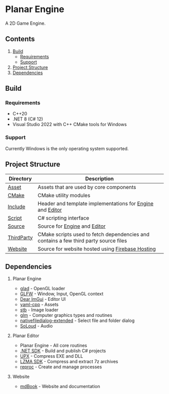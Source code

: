# Planar Engine

A 2D Game Engine.

## Contents

1. [Build](#build)
    - [Requirements](#requirements)
    - [Support](#support)
1. [Project Structure](#project-structure)
1. [Dependencies](#dependencies)

## Build

### Requirements

- C++20
- .NET 8 (C# 12)
- Visual Studio 2022 with C++ CMake tools for Windows

### Support

Currently Windows is the only operating system supported.

## Project Structure

| Directory                                                                     | Description                                                                                                                                                                                                           |
| ----------------------------------------------------------------------------- | --------------------------------------------------------------------------------------------------------------------------------------------------------------------------------------------------------------------- |
| [Asset](https://github.com/Rageking8/Planar-Engine/tree/main/Asset)           | Assets that are used by core components                                                                                                                                                                               |
| [CMake](https://github.com/Rageking8/Planar-Engine/tree/main/CMake)           | CMake utility modules                                                                                                                                                                                                 |
| [Include](https://github.com/Rageking8/Planar-Engine/tree/main/Include)       | Header and template implementations for [Engine](https://github.com/Rageking8/Planar-Engine/tree/main/Include/Planar/Engine) and [Editor](https://github.com/Rageking8/Planar-Engine/tree/main/Include/Planar/Editor) |
| [Script](https://github.com/Rageking8/Planar-Engine/tree/main/Script)         | C# scripting interface                                                                                                                                                                                                |
| [Source](https://github.com/Rageking8/Planar-Engine/tree/main/Source)         | Source for [Engine](https://github.com/Rageking8/Planar-Engine/tree/main/Source/Planar/Engine) and [Editor](https://github.com/Rageking8/Planar-Engine/tree/main/Source/Planar/Editor)                                |
| [ThirdParty](https://github.com/Rageking8/Planar-Engine/tree/main/ThirdParty) | CMake scripts used to fetch dependencies and contains a few third party source files                                                                                                                                  |
| [Website](https://github.com/Rageking8/Planar-Engine/tree/main/Website)       | Source for website hosted using [Firebase Hosting](https://firebase.google.com/docs/hosting)                                                                                                                          |

## Dependencies

1. Planar Engine
    - [glad](https://github.com/Dav1dde/glad) - OpenGL loader
    - [GLFW](https://github.com/glfw/glfw) - Window, Input, OpenGL context
    - [Dear ImGui](https://github.com/ocornut/imgui) - Editor UI
    - [yaml-cpp](https://github.com/jbeder/yaml-cpp) - Assets
    - [stb](https://github.com/nothings/stb) - Image loader
    - [glm](https://github.com/g-truc/glm) - Computer graphics types and routines
    - [nativefiledialog-extended](https://github.com/btzy/nativefiledialog-extended) - Select file and folder dialog
    - [SoLoud](https://github.com/jarikomppa/soloud) - Audio

1. Planar Editor
    - Planar Engine - All core routines
    - [.NET SDK](https://dotnet.microsoft.com/en-us/download) - Build and publish C# projects
    - [UPX](https://github.com/upx/upx) - Compress EXE and DLL
    - [LZMA SDK](https://www.7-zip.org/sdk.html) - Compress and extract 7z archives
    - [reproc](https://github.com/DaanDeMeyer/reproc) - Create and manage processes

1. Website
    - [mdBook](https://github.com/rust-lang/mdBook) - Website and documentation
